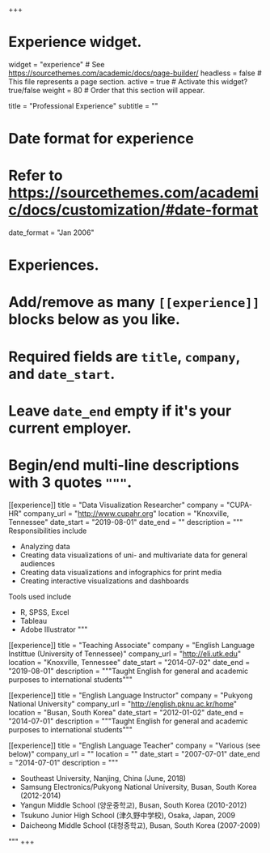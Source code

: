 +++
# Experience widget.
widget = "experience"  # See https://sourcethemes.com/academic/docs/page-builder/
headless = false  # This file represents a page section.
active = true  # Activate this widget? true/false
weight = 80  # Order that this section will appear.

title = "Professional Experience"
subtitle = ""

# Date format for experience
#   Refer to https://sourcethemes.com/academic/docs/customization/#date-format
date_format = "Jan 2006"

# Experiences.
#   Add/remove as many `[[experience]]` blocks below as you like.
#   Required fields are `title`, `company`, and `date_start`.
#   Leave `date_end` empty if it's your current employer.
#   Begin/end multi-line descriptions with 3 quotes `"""`.
[[experience]]
  title = "Data Visualization Researcher"
  company = "CUPA-HR"
  company_url = "http://www.cupahr.org"
  location = "Knoxville, Tennessee"
  date_start = "2019-08-01"
  date_end = ""
  description = """
  Responsibilities include
  
  * Analyzing data
  * Creating data visualizations of uni- and multivariate data for general audiences
  * Creating data visualizations and infographics for print media
  * Creating interactive visualizations and dashboards
  
  Tools used include
  
  * R, SPSS, Excel
  * Tableau
  * Adobe Illustrator
  """

[[experience]]
  title = "Teaching Associate"
  company = "English Language Instittue (University of Tennessee)"
  company_url = "http://eli.utk.edu"
  location = "Knoxville, Tennessee"
  date_start = "2014-07-02"
  date_end = "2019-08-01"
  description = """Taught English for general and academic purposes to international students"""

[[experience]]
  title = "English Language Instructor"
  company = "Pukyong National University"
  company_url = "http://english.pknu.ac.kr/home"
  location = "Busan, South Korea"
  date_start = "2012-01-02"
  date_end = "2014-07-01"
  description = """Taught English for general and academic purposes to international students"""

[[experience]]
  title = "English Language Teacher"
  company = "Various (see below)"
  company_url = ""
  location = ""
  date_start = "2007-07-01"
  date_end = "2014-07-01"
  description = """
  
  * Southeast University, Nanjing, China (June, 2018)
  * Samsung Electronics/Pukyong National University, Busan, South Korea (2012-2014)
  * Yangun Middle School (양운중학교), Busan, South Korea (2010-2012)
  * Tsukuno Junior High School (津久野中学校), Osaka, Japan, 2009
  * Daicheong Middle School (대청중학교), Busan, South Korea (2007-2009)
  
  """
+++
